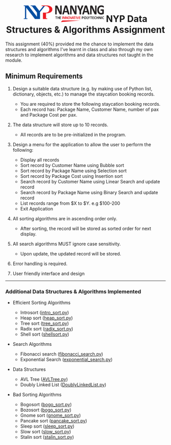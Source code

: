 <h1 align="center">
    <img src="assignment_brief/nanyang_polytechnic_logo.png" style="width: 50%; height: auto;" alt="NYP logo">
    NYP Data Structures & Algorithms Assignment
</h1>

This assignment (40%) provided me the chance to implement the data structures and algorithms I've learnt in class and also through my own research to implement algorithms and data structures not taught in the module.

## Minimum Requirements
1. Design a suitable data structure (e.g. by making use of Python list, dictionary, objects, etc.) to manage the staycation booking records. 
    - You are required to store the following staycation booking records. 
    - Each record has: Package Name, Customer Name, number of pax and Package Cost per pax.

2. The data structure will store up to 10 records. 
    - All records are to be pre-initialized in the program.

3. Design a menu for the application to allow the user to perform the following:
    - Display all records
    - Sort record by Customer Name using Bubble sort
    - Sort record by Package Name using Selection sort
    - Sort record by Package Cost using Insertion sort
    - Search record by Customer Name using Linear Search and update record
    - Search record by Package Name using Binary Search and update record
    - List records range from $X to $Y. e.g $100-200
    - Exit Application

4. All sorting algorithms are in ascending order only. 
    - After sorting, the record will be stored as sorted order for next display.

5. All search algorithms MUST ignore case sensitivity. 
    - Upon update, the updated record will be stored.

6. Error handling is required.

7. User friendly interface and design

---

### Additional Data Structures & Algorithms Implemented

- Efficient Sorting Algorithms
    - Introsort ([intro_sort.py](src/sorting_algorithms/intro_sort.py))
    - Heap sort ([heap_sort.py](src/sorting_algorithms/heap_sort.py))
    - Tree sort ([tree_sort.py](src/data_structures/AVLTree.py))
    - Radix sort ([radix_sort.py](src/sorting_algorithms/radix_sort.py))
    - Shell sort ([shellsort.py](src/sorting_algorithms/shellsort.py))

- Search Algorithms
    - Fibonacci search ([fibonacci_search.py](src/searching_algorithms/fibonacci_search.py))
    - Exponential Search ([exponential_search.py](src/searching_algorithms/exponential_search.py))

- Data Structures
    - AVL Tree ([AVLTree.py](src/data_structures/AVLTree.py))
    - Doubly Linked List ([DoublyLinkedList.py](src/data_structures/DoublyLinkedList.py))

- Bad Sorting Algorithms
    - Bogosort ([bogo_sort.py](src/bad_sorting_algorithms/bogo_sort.py))
    - Bozosort ([bogo_sort.py](src/bad_sorting_algorithms/bogo_sort.py))
    - Gnome sort ([gnome_sort.py](src/bad_sorting_algorithms/gnome_sort.py))
    - Pancake sort ([pancake_sort.py](src/bad_sorting_algorithms/pancake_sort.py))
    - Sleep sort ([sleep_sort.py](src/bad_sorting_algorithms/sleep_sort.py))
    - Slow sort ([slow_sort.py](src/bad_sorting_algorithms/slow_sort.py))
    - Stalin sort ([stalin_sort.py](src/bad_sorting_algorithms/stalin_sort.py))